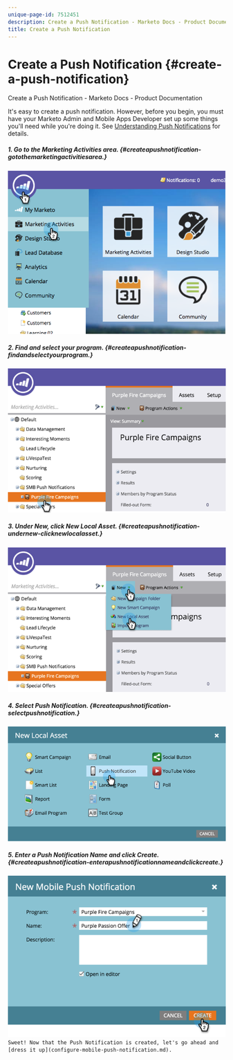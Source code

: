 ```yaml
---
unique-page-id: 7512451
description: Create a Push Notification - Marketo Docs - Product Documentation
title: Create a Push Notification
---
```


# Create a Push Notification {#create-a-push-notification}

Create a Push Notification - Marketo Docs - Product Documentation

It's easy to create a push notification. However, before you begin, you must have your Marketo Admin and Mobile Apps Developer set up some things you'll need while you're doing it. See [Understanding Push Notifications](understanding-push-notifications.md) for details.

##### 1. Go to the Marketing Activities area. {#createapushnotification-gotothemarketingactivitiesarea.}

![](assets/image2015-4-22-18-3a46-3a14.png)  

##### 2. Find and select your program. {#createapushnotification-findandselectyourprogram.}

![](assets/image2015-4-23-13-3a31-3a43.png)  

##### 3. Under New, click New Local Asset. {#createapushnotification-undernew-clicknewlocalasset.}

![](assets/image2015-4-23-13-3a33-3a20.png)  

##### 4. Select Push Notification. {#createapushnotification-selectpushnotification.}

![](assets/image2015-4-23-13-3a35-3a6.png)  

##### 5. Enter a Push Notification Name and click Create. {#createapushnotification-enterapushnotificationnameandclickcreate.}

![](assets/image2015-4-23-13-3a36-3a56.png)   `Sweet! Now that the Push Notification is created, let's go ahead and [dress it up](configure-mobile-push-notification.md).` 
